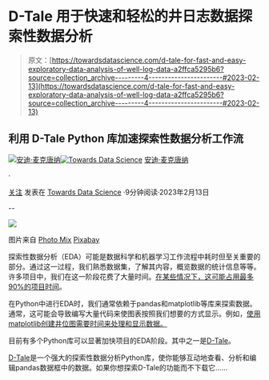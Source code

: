 # D-Tale 用于快速和轻松的井日志数据探索性数据分析

> 原文：[https://towardsdatascience.com/d-tale-for-fast-and-easy-exploratory-data-analysis-of-well-log-data-a2ffca5295b6?source=collection_archive---------4-----------------------#2023-02-13](https://towardsdatascience.com/d-tale-for-fast-and-easy-exploratory-data-analysis-of-well-log-data-a2ffca5295b6?source=collection_archive---------4-----------------------#2023-02-13)

## 利用 D-Tale Python 库加速探索性数据分析工作流

[](https://andymcdonaldgeo.medium.com/?source=post_page-----a2ffca5295b6--------------------------------)[![安迪·麦克唐纳](../Images/df11d647be032aeb3d31852affb33a64.png)](https://andymcdonaldgeo.medium.com/?source=post_page-----a2ffca5295b6--------------------------------)[](https://towardsdatascience.com/?source=post_page-----a2ffca5295b6--------------------------------)[![Towards Data Science](../Images/a6ff2676ffcc0c7aad8aaf1d79379785.png)](https://towardsdatascience.com/?source=post_page-----a2ffca5295b6--------------------------------) [安迪·麦克唐纳](https://andymcdonaldgeo.medium.com/?source=post_page-----a2ffca5295b6--------------------------------)

·

[关注](https://medium.com/m/signin?actionUrl=https%3A%2F%2Fmedium.com%2F_%2Fsubscribe%2Fuser%2F9c280f85f15c&operation=register&redirect=https%3A%2F%2Ftowardsdatascience.com%2Fd-tale-for-fast-and-easy-exploratory-data-analysis-of-well-log-data-a2ffca5295b6&user=Andy+McDonald&userId=9c280f85f15c&source=post_page-9c280f85f15c----a2ffca5295b6---------------------post_header-----------) 发表在 [Towards Data Science](https://towardsdatascience.com/?source=post_page-----a2ffca5295b6--------------------------------) ·9分钟阅读·2023年2月13日[](https://medium.com/m/signin?actionUrl=https%3A%2F%2Fmedium.com%2F_%2Fvote%2Ftowards-data-science%2Fa2ffca5295b6&operation=register&redirect=https%3A%2F%2Ftowardsdatascience.com%2Fd-tale-for-fast-and-easy-exploratory-data-analysis-of-well-log-data-a2ffca5295b6&user=Andy+McDonald&userId=9c280f85f15c&source=-----a2ffca5295b6---------------------clap_footer-----------)

--

[](https://medium.com/m/signin?actionUrl=https%3A%2F%2Fmedium.com%2F_%2Fbookmark%2Fp%2Fa2ffca5295b6&operation=register&redirect=https%3A%2F%2Ftowardsdatascience.com%2Fd-tale-for-fast-and-easy-exploratory-data-analysis-of-well-log-data-a2ffca5295b6&source=-----a2ffca5295b6---------------------bookmark_footer-----------)![](../Images/69731dfd474498c1868f43295fad17d5.png)

图片来自 [Photo Mix](https://pixabay.com/users/photomix-company-1546875/?utm_source=link-attribution&utm_medium=referral&utm_campaign=image&utm_content=1433427) [Pixabay](https://pixabay.com//?utm_source=link-attribution&utm_medium=referral&utm_campaign=image&utm_content=1433427)

探索性数据分析（EDA）可能是数据科学和机器学习工作流程中耗时但至关重要的部分。通过这一过程，我们熟悉数据集，了解其内容，概览数据的统计信息等等。许多项目中，我们在这一阶段花费了大量时间。[在某些情况下，这可能占用最多90%的项目时间](https://www.researchgate.net/publication/357867454_Data_Quality_Considerations_for_Petrophysical_Machine-Learning_Models)。

在Python中进行EDA时，我们通常依赖于pandas和matplotlib等库来探索数据。通常，这可能会导致编写大量代码来使图表按照我们想要的方式显示。例如，[使用matplotlib创建井位图需要时间来处理和显示数据。](https://medium.com/@andymcdonaldgeo/loading-and-displaying-well-log-data-b9568efd1d8)

目前有多个Python库可以显著加快项目的EDA阶段。其中之一是[D-Tale](https://pypi.org/project/dtale/)。

[D-Tale](https://pypi.org/project/dtale/)是一个强大的探索性数据分析Python库，使你能够互动地查看、分析和编辑pandas数据框中的数据。如果你想探索D-Tale的功能而不下载它……
